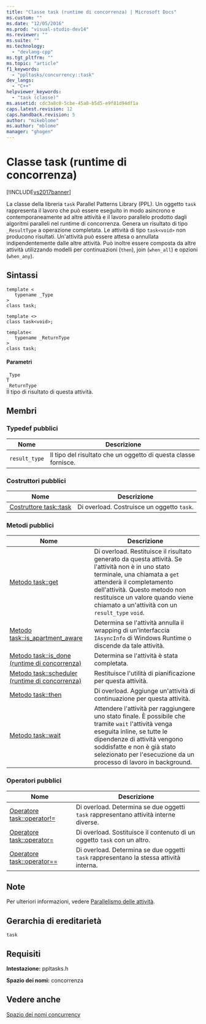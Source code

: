 ```yaml
---
title: "Classe task (runtime di concorrenza) | Microsoft Docs"
ms.custom: ""
ms.date: "12/05/2016"
ms.prod: "visual-studio-dev14"
ms.reviewer: ""
ms.suite: ""
ms.technology: 
  - "devlang-cpp"
ms.tgt_pltfrm: ""
ms.topic: "article"
f1_keywords: 
  - "ppltasks/concurrency::task"
dev_langs: 
  - "C++"
helpviewer_keywords: 
  - "task (classe)"
ms.assetid: cdc3a8c0-5cbe-45a0-b5d5-e9f81d94df1a
caps.latest.revision: 12
caps.handback.revision: 5
author: "mikeblome"
ms.author: "mblome"
manager: "ghogen"
---
```

# Classe task (runtime di concorrenza)
[!INCLUDE[vs2017banner](../../../assembler/inline/includes/vs2017banner.md)]

La classe della libreria `task` Parallel Patterns Library \(PPL\).  Un oggetto `task` rappresenta il lavoro che può essere eseguito in modo asincrono e contemporaneamente ad altre attività e il lavoro parallelo prodotto dagli algoritmi paralleli nel runtime di concorrenza.  Genera un risultato di tipo `_ResultType` a operazione completata.  Le attività di tipo `task<void>` non producono risultati.  Un'attività può essere attesa o annullata indipendentemente dalle altre attività.  Può inoltre essere composta da altre attività utilizzando modelli per continuazioni \(`then`\), join \(`when_all`\) e opzioni \(`when_any`\).  
  
## Sintassi  
  
```  
template <  
   typename _Type  
>  
class task;  
  
template <>  
class task<void>;  
  
template<  
   typename _ReturnType  
>  
class task;  
```  
  
#### Parametri  
 `_Type`  
 `T`  
 `_ReturnType`  
 Il tipo di risultato di questa attività.  
  
## Membri  
  
### Typedef pubblici  
  
|Nome|Descrizione|  
|----------|-----------------|  
|`result_type`|Il tipo del risultato che un oggetto di questa classe fornisce.|  
  
### Costruttori pubblici  
  
|Nome|Descrizione|  
|----------|-----------------|  
|[Costruttore task::task](../Topic/task::task%20Constructor.md)|Di overload.  Costruisce un oggetto `task`.|  
  
### Metodi pubblici  
  
|Nome|Descrizione|  
|----------|-----------------|  
|[Metodo task::get](../Topic/task::get%20Method.md)|Di overload.  Restituisce il risultato generato da questa attività.  Se l'attività non è in uno stato terminale, una chiamata a `get` attenderà il completamento dell'attività.  Questo metodo non restituisce un valore quando viene chiamato a un'attività con un `result_type` `void`.|  
|[Metodo task::is\_apartment\_aware](../Topic/task::is_apartment_aware%20Method.md)|Determina se l'attività annulla il wrapping di un'interfaccia `IAsyncInfo` di Windows Runtime o discende da tale attività.|  
|[Metodo task::is\_done \(runtime di concorrenza\)](../Topic/task::is_done%20Method%20\(Concurrency%20Runtime\).md)|Determina se l'attività è stata completata.|  
|[Metodo task::scheduler \(runtime di concorrenza\)](../Topic/task::scheduler%20Method%20\(Concurrency%20Runtime\).md)|Restituisce l'utilità di pianificazione per questa attività.|  
|[Metodo task::then](../Topic/task::then%20Method.md)|Di overload.  Aggiunge un'attività di continuazione per questa attività.|  
|[Metodo task::wait](../Topic/task::wait%20Method.md)|Attendere l'attività per raggiungere uno stato finale.  È possibile che tramite `wait` l'attività venga eseguita inline, se tutte le dipendenze di attività vengono soddisfatte e non è già stato selezionato per l'esecuzione da un processo di lavoro in background.|  
  
### Operatori pubblici  
  
|Nome|Descrizione|  
|----------|-----------------|  
|[Operatore task::operator\!\=](../Topic/task::operator!=%20Operator.md)|Di overload.  Determina se due oggetti `task` rappresentano attività interne diverse.|  
|[Operatore task::operator\=](../Topic/task::operator=%20Operator.md)|Di overload.  Sostituisce il contenuto di un oggetto `task` con un altro.|  
|[Operatore task::operator\=\=](../Topic/task::operator==%20Operator.md)|Di overload.  Determina se due oggetti `task` rappresentano la stessa attività interna.|  
  
## Note  
 Per ulteriori informazioni, vedere [Parallelismo delle attività](../../../parallel/concrt/task-parallelism-concurrency-runtime.md).  
  
## Gerarchia di ereditarietà  
 `task`  
  
## Requisiti  
 **Intestazione:** ppltasks.h  
  
 **Spazio dei nomi:** concorrenza  
  
## Vedere anche  
 [Spazio dei nomi concurrency](../../../parallel/concrt/reference/concurrency-namespace.md)